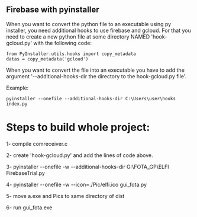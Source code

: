 ## Firebase with pyinstaller
When you want to convert the python file to an executable using py installer, you need additional hooks to use firebase and gcloud. For that you need to create a new python file at some directory NAMED 'hook-gcloud.py' with the following code:

```
from PyInstaller.utils.hooks import copy_metadata
datas = copy_metadata('gcloud')
```

When you want to convert the file into an executable you have to add the argument '--additional-hooks-dir the directory to the hook-gcloud.py file'.

Example:
```
pyinstaller --onefile --additional-hooks-dir C:\Users\user\hooks index.py
```

# Steps to build whole project:

1- compile comreceiver.c 

2- create 'hook-gcloud.py' and add the lines of code above. 

3- pyinstaller --onefile -w --additional-hooks-dir G:\FOTA_GP\ELFI FirebaseTrial.py

4-  pyinstaller --onefile -w --icon=./Pic/elfi.ico gui_fota.py

5- move a.exe and Pics to same directory of dist 

6- run gui_fota.exe